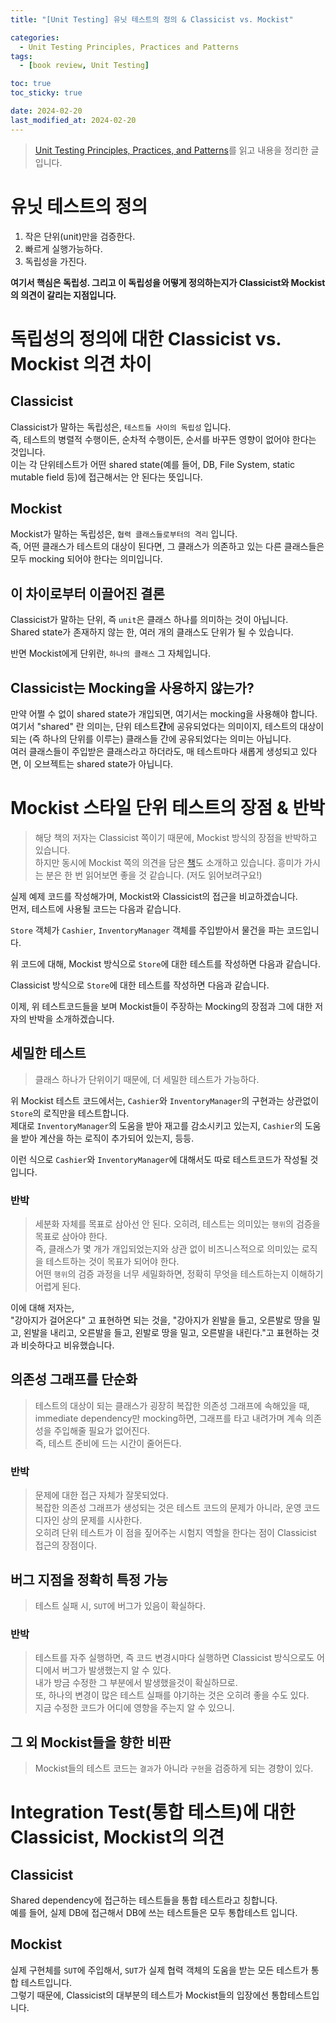 ```yaml
---
title: "[Unit Testing] 유닛 테스트의 정의 & Classicist vs. Mockist"

categories:
  - Unit Testing Principles, Practices and Patterns
tags:
  - [book review, Unit Testing]

toc: true
toc_sticky: true

date: 2024-02-20
last_modified_at: 2024-02-20
---
```


> [Unit Testing Principles, Practices, and Patterns](https://www.amazon.com/Unit-Testing-Principles-Practices-Patterns/dp/1617296279)를 읽고 내용을 정리한 글입니다.

# 유닛 테스트의 정의

1. 작은 단위(unit)만을 검증한다.
2. 빠르게 실행가능하다.
3. 독립성을 가진다.

**여기서 핵심은 독립성. 그리고 이 독립성을 어떻게 정의하는지가 Classicist와 Mockist의 의견이 갈리는 지점입니다.**

# 독립성의 정의에 대한 Classicist vs. Mockist 의견 차이

## Classicist

Classicist가 말하는 독립성은, `테스트들 사이의 독립성` 입니다.  
즉, 테스트의 병렬적 수행이든, 순차적 수행이든, 순서를 바꾸든 영향이 없어야 한다는 것입니다.  
이는 각 단위테스트가 어떤 shared state(예를 들어, DB, File System, static mutable field 등)에 접근해서는 안 된다는 뜻입니다.

## Mockist

Mockist가 말하는 독립성은, `협력 클래스들로부터의 격리` 입니다.  
즉, 어떤 클래스가 테스트의 대상이 된다면, 그 클래스가 의존하고 있는 다른 클래스들은 모두 mocking 되어야 한다는 의미입니다.

## 이 차이로부터 이끌어진 결론

Classicist가 말하는 단위, 즉 `unit`은 클래스 하나를 의미하는 것이 아닙니다.  
Shared state가 존재하지 않는 한, 여러 개의 클래스도 단위가 될 수 있습니다.

반면 Mockist에게 단위란, `하나의 클래스` 그 자체입니다.

## Classicist는 Mocking을 사용하지 않는가?

만약 어쩔 수 없이 shared state가 개입되면, 여기서는 mocking을 사용해야 합니다.  
여기서 "shared" 란 의미는, 단위 테스트**간**에 공유되었다는 의미이지, 테스트의 대상이 되는 (즉 하나의 단위를 이루는) 클래스들 간에 공유되었다는 의미는 아닙니다.  
여러 클래스들이 주입받은 클래스라고 하더라도, 매 테스트마다 새롭게 생성되고 있다면, 이 오브젝트는 shared state가 아닙니다.

# Mockist 스타일 단위 테스트의 장점 & 반박

> 해당 책의 저자는 Classicist 쪽이기 때문에, Mockist 방식의 장점을 반박하고 있습니다.  
> 하지만 동시에 Mockist 쪽의 의견을 담은 [책](https://www.amazon.com/Growing-Object-Oriented-Software-Guided-Tests/dp/0321503627/ref=sr_1_1?crid=2YGT33LDSTSMA&dib=eyJ2IjoiMSJ9.NmnWLiDJQPuJFhP-14EkBOikcnkuBuB9YNjsZNcP0GLGjHj071QN20LucGBJIEps.WleK2QX2QpV94_GTv8ehtwCTAy2oG26xHnpEo747zyA&dib_tag=se&keywords=Growing+Object-Oriented+Software%2C+Guided+by+Tests&qid=1708361281&sprefix=growing+object-oriented+software%2C+guided+by+tests%2Caps%2C260&sr=8-1)도 소개하고 있습니다. 흥미가 가시는 분은 한 번 읽어보면 좋을 것 같습니다. (저도 읽어보려구요!)

실제 예제 코드를 작성해가며, Mockist와 Classicist의 접근을 비교하겠습니다.  
먼저, 테스트에 사용될 코드는 다음과 같습니다.

<script src="https://gist.github.com/shyeokchoi/aaab48fea4b8138b26a21e36dfc69e42.js"></script>
<script src="https://gist.github.com/shyeokchoi/cab9c55ed8900a15f73847c6c0c7bdc2.js"></script>
<script src="https://gist.github.com/shyeokchoi/ac29adb100c659c9866e8f85c0978a9f.js"></script>

`Store` 객체가 `Cashier`, `InventoryManager` 객체를 주입받아서 물건을 파는 코드입니다.

위 코드에 대해, Mockist 방식으로 `Store`에 대한 테스트를 작성하면 다음과 같습니다.

<script src="https://gist.github.com/shyeokchoi/e9c431f1607f18319f72ea3e67aecd6c.js"></script>

Classicist 방식으로 `Store`에 대한 테스트를 작성하면 다음과 같습니다.

<script src="https://gist.github.com/shyeokchoi/ab6b9a2977a257c9e16fa01f281f4b62.js"></script>

이제, 위 테스트코드들을 보며 Mockist들이 주장하는 Mocking의 장점과 그에 대한 저자의 반박을 소개하겠습니다.

## 세밀한 테스트

> 클래스 하나가 단위이기 때문에, 더 세밀한 테스트가 가능하다.

위 Mockist 테스트 코드에서는, `Cashier`와 `InventoryManager`의 구현과는 상관없이 `Store`의 로직만을 테스트합니다.  
제대로 `InventoryManager`의 도움을 받아 재고를 감소시키고 있는지, `Cashier`의 도움을 받아 계산을 하는 로직이 추가되어 있는지, 등등.

이런 식으로 `Cashier`와 `InventoryManager`에 대해서도 따로 테스트코드가 작성될 것입니다.

### 반박

> 세분화 자체를 목표로 삼아선 안 된다. 오히려, 테스트는 의미있는 `행위`의 검증을 목표로 삼아야 한다.  
> 즉, 클래스가 몇 개가 개입되었는지와 상관 없이 비즈니스적으로 의미있는 로직을 테스트하는 것이 목표가 되어야 한다.  
> 어떤 `행위`의 검증 과정을 너무 세밀화하면, 정확히 무엇을 테스트하는지 이해하기 어렵게 된다.

이에 대해 저자는,  
"강아지가 걸어온다" 고 표현하면 되는 것을, "강아지가 왼발을 들고, 오른발로 땅을 밀고, 왼발을 내리고, 오른발을 들고, 왼발로 땅을 밀고, 오른발을 내린다."고 표현하는 것과 비슷하다고 비유했습니다.

## 의존성 그래프를 단순화

> 테스트의 대상이 되는 클래스가 굉장히 복잡한 의존성 그래프에 속해있을 때, immediate dependency만 mocking하면, 그래프를 타고 내려가며 계속 의존성을 주입해줄 필요가 없어진다.  
> 즉, 테스트 준비에 드는 시간이 줄어든다.

### 반박

> 문제에 대한 접근 자체가 잘못되었다.  
> 복잡한 의존성 그래프가 생성되는 것은 테스트 코드의 문제가 아니라, 운영 코드 디자인 상의 문제를 시사한다.  
> 오히려 단위 테스트가 이 점을 짚어주는 시험지 역할을 한다는 점이 Classicist 접근의 장점이다.

## 버그 지점을 정확히 특정 가능

> 테스트 실패 시, `SUT`에 버그가 있음이 확실하다.

### 반박

> 테스트를 자주 실행하면, 즉 코드 변경시마다 실행하면 Classicist 방식으로도 어디에서 버그가 발생했는지 알 수 있다.  
> 내가 방금 수정한 그 부분에서 발생했을것이 확실하므로.  
> 또, 하나의 변경이 많은 테스트 실패를 야기하는 것은 오히려 좋을 수도 있다.  
> 지금 수정한 코드가 어디에 영향을 주는지 알 수 있으니.

## 그 외 Mockist들을 향한 비판

> Mockist들의 테스트 코드는 `결과`가 아니라 `구현`을 검증하게 되는 경향이 있다.

# Integration Test(통합 테스트)에 대한 Classicist, Mockist의 의견

## Classicist

Shared dependency에 접근하는 테스트들을 통합 테스트라고 칭합니다.  
예를 들어, 실제 DB에 접근해서 DB에 쓰는 테스트들은 모두 통합테스트 입니다.

## Mockist

실제 구현체를 `SUT`에 주입해서, `SUT`가 실제 협력 객체의 도움을 받는 모든 테스트가 통합 테스트입니다.  
그렇기 때문에, Classicist의 대부분의 테스트가 Mockist들의 입장에선 통합테스트입니다.

